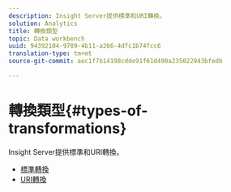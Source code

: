 ```yaml
---
description: Insight Server提供標準和URI轉換。
solution: Analytics
title: 轉換類型
topic: Data workbench
uuid: 94392104-9789-4b11-a266-4dfc1b74fcc6
translation-type: tm+mt
source-git-commit: aec1f7b14198cdde91f61d490a235022943bfedb

---
```



# 轉換類型{#types-of-transformations}

Insight Server提供標準和URI轉換。

* [標準轉換](../../../../home/c-dataset-const-proc/c-data-trans/c-transf-types/c-standard-transf/c-standard-transf.md#concept-25f4bdbf8fe74c4aaeb2fcd226243886)
* [URI轉換](../../../../home/c-dataset-const-proc/c-data-trans/c-transf-types/c-uri-transf/c-uri-transf.md#concept-2dfa0ffcd83d4fb69c1f42ad50dea125)

